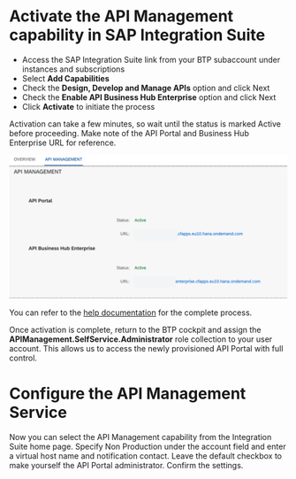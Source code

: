 # Activate the API Management capability in SAP Integration Suite

* Access the SAP Integration Suite link from your BTP subaccount under instances and subscriptions
* Select **Add Capabilities**
* Check the **Design, Develop and Manage APIs** option and click Next
* Check the **Enable API Business Hub Enterprise** option and click Next
* Click **Activate** to initiate the process

Activation can take a few minutes, so wait until the status is marked Active before proceeding. Make note of the API Portal and Business Hub Enterprise URL for reference.

![API Management activation](img/IS_APIActivation.png)

You can refer to the [help documentation](https://help.sap.com/docs/SAP_CLOUD_PLATFORM_API_MANAGEMENT/66d066d903c2473f81ec33acfe2ccdb4/f6eb4332cd5144ef91f4a84cc614ba1c.html?locale=en*US) for the complete process.

Once activation is complete, return to the BTP cockpit and assign the **APIManagement.SelfService.Administrator** role collection to your user account. This allows us to access the newly provisioned API Portal with full control.

# Configure the API Management Service

Now you can select the API Management capability from the Integration Suite home page. Specify Non Production under the account field and enter a virtual host name and notification contact. Leave the default checkbox to make yourself the API Portal administrator. Confirm the settings.